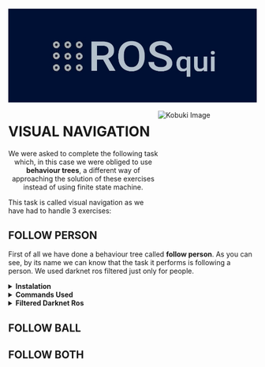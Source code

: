 <p align="center"><a href="https://www.youtube.com/channel/UC4Loc3tyy1vvGsMoBC5KCSw" target="_blank">
    <img src="https://github.com/Docencia-fmrico/visual-behavior-rosqui/blob/main/logo.jpg">
</a></p>

<img src="https://github.com/Docencia-fmrico/visual-behavior-rosqui/blob/main/kobuki.jpg" align="right"
     alt="Kobuki Image" width="200" height="250">
    
<h1> VISUAL NAVIGATION</h1>

<p align="center"> We were asked to complete the following task which, in this case we were obliged to use <b>behaviour trees</b>, a different way of approaching the solution of these exercises instead of using finite state machine.
 </p>

This task is called visual navigation as we have had to handle 3 exercises:

## FOLLOW PERSON
First of all we have done a behaviour tree called **follow person**. As you can see, by its name we can know that the task it performs is following a person. 
We used darknet ros filtered just only for people.

<details><summary><b>Instalation</b></summary>
   
</details>
    
<details><summary><b>Commands Used</b></summary>
(See alvaro’s PDF and add  all aplications used “Darknet Ros and all packages you need to download)
    
</details>

<details><summary><b>Filtered Darknet Ros</b></summary>
(We edited all yamls and we only included “person” in detection clases names) *add snippet*
</details>


## FOLLOW BALL

## FOLLOW BOTH




